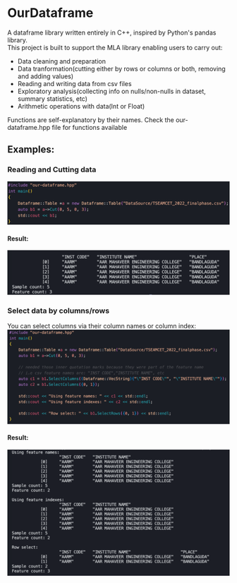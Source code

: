 # OurDataframe
A dataframe library written entirely in C++, inspired by Python's pandas library.<br>
This project is built to support the MLA library enabling users to carry out:<br>
- Data cleaning and preparation
- Data tranformation(cutting either by rows or columns or both, removing and adding values)
- Reading and writing data from csv files
- Exploratory analysis(collecting info on nulls/non-nulls in dataset, summary statistics, etc)
- Arithmetic operations with data(Int or Float)


Functions are self-explanatory by their names. Check the our-dataframe.hpp file for functions available

## Examples:
### Reading and Cutting data
![Alt text](image.png)

#### Result:
![Alt text](image-1.png)

### Select data by columns/rows
You can select columns via their column names or column index:
![Alt text](image-2.png)

#### Result:
![Alt text](image-3.png)
